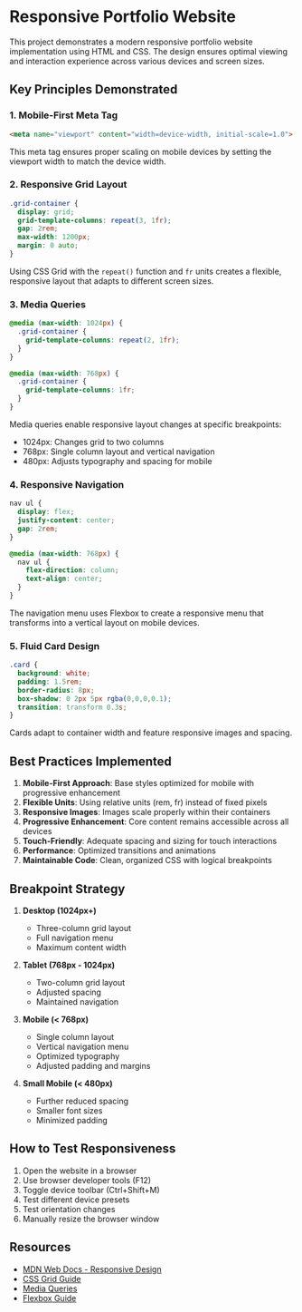 # Responsive Portfolio Website

This project demonstrates a modern responsive portfolio website implementation using HTML and CSS. The design ensures optimal viewing and interaction experience across various devices and screen sizes.

## Key Principles Demonstrated

### 1. Mobile-First Meta Tag
```html
<meta name="viewport" content="width=device-width, initial-scale=1.0">
```
This meta tag ensures proper scaling on mobile devices by setting the viewport width to match the device width.

### 2. Responsive Grid Layout
```css
.grid-container {
  display: grid;
  grid-template-columns: repeat(3, 1fr);
  gap: 2rem;
  max-width: 1200px;
  margin: 0 auto;
}
```
Using CSS Grid with the `repeat()` function and `fr` units creates a flexible, responsive layout that adapts to different screen sizes.

### 3. Media Queries
```css
@media (max-width: 1024px) {
  .grid-container {
    grid-template-columns: repeat(2, 1fr);
  }
}

@media (max-width: 768px) {
  .grid-container {
    grid-template-columns: 1fr;
  }
}
```
Media queries enable responsive layout changes at specific breakpoints:
- 1024px: Changes grid to two columns
- 768px: Single column layout and vertical navigation
- 480px: Adjusts typography and spacing for mobile

### 4. Responsive Navigation
```css
nav ul {
  display: flex;
  justify-content: center;
  gap: 2rem;
}

@media (max-width: 768px) {
  nav ul {
    flex-direction: column;
    text-align: center;
  }
}
```
The navigation menu uses Flexbox to create a responsive menu that transforms into a vertical layout on mobile devices.

### 5. Fluid Card Design
```css
.card {
  background: white;
  padding: 1.5rem;
  border-radius: 8px;
  box-shadow: 0 2px 5px rgba(0,0,0,0.1);
  transition: transform 0.3s;
}
```
Cards adapt to container width and feature responsive images and spacing.

## Best Practices Implemented

1. **Mobile-First Approach**: Base styles optimized for mobile with progressive enhancement
2. **Flexible Units**: Using relative units (rem, fr) instead of fixed pixels
3. **Responsive Images**: Images scale properly within their containers
4. **Progressive Enhancement**: Core content remains accessible across all devices
5. **Touch-Friendly**: Adequate spacing and sizing for touch interactions
6. **Performance**: Optimized transitions and animations
7. **Maintainable Code**: Clean, organized CSS with logical breakpoints

## Breakpoint Strategy

1. **Desktop (1024px+)**
   - Three-column grid layout
   - Full navigation menu
   - Maximum content width

2. **Tablet (768px - 1024px)**
   - Two-column grid layout
   - Adjusted spacing
   - Maintained navigation

3. **Mobile (< 768px)**
   - Single column layout
   - Vertical navigation menu
   - Optimized typography
   - Adjusted padding and margins

4. **Small Mobile (< 480px)**
   - Further reduced spacing
   - Smaller font sizes
   - Minimized padding

## How to Test Responsiveness

1. Open the website in a browser
2. Use browser developer tools (F12)
3. Toggle device toolbar (Ctrl+Shift+M)
4. Test different device presets
5. Test orientation changes
6. Manually resize the browser window

## Resources

- [MDN Web Docs - Responsive Design](https://developer.mozilla.org/en-US/docs/Learn/CSS/CSS_layout/Responsive_Design)
- [CSS Grid Guide](https://css-tricks.com/snippets/css/complete-guide-grid/)
- [Media Queries](https://www.w3schools.com/css/css_rwd_mediaqueries.asp)
- [Flexbox Guide](https://css-tricks.com/snippets/css/a-guide-to-flexbox/)